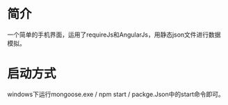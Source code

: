 # 简介
一个简单的手机界面，运用了requireJs和AngularJs，用静态json文件进行数据模拟。
# 启动方式
windows下运行mongoose.exe /  npm start / packge.Json中的start命令即可。
